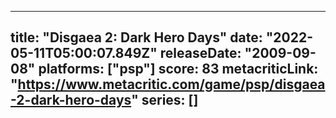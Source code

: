 
---
title: "Disgaea 2: Dark Hero Days"
date: "2022-05-11T05:00:07.849Z"
releaseDate: "2009-09-08"
platforms: ["psp"]
score: 83
metacriticLink: "https://www.metacritic.com/game/psp/disgaea-2-dark-hero-days"
series: []
---
